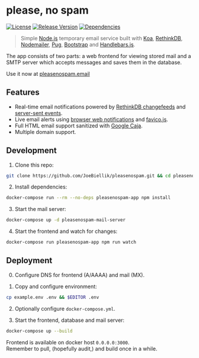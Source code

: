 # please, no spam
[![License](https://img.shields.io/github/license/JoeBiellik/pleasenospam.svg)](LICENSE.md)
[![Release Version](https://img.shields.io/github/release/JoeBiellik/pleasenospam.svg)](https://github.com/JoeBiellik/pleasenospam/releases)
[![Dependencies](https://img.shields.io/david/JoeBiellik/pleasenospam.svg)](https://david-dm.org/JoeBiellik/pleasenospam)

> Simple [Node.js](https://nodejs.org/) temporary email service built with [Koa](https://koajs.com/), [RethinkDB](https://rethinkdb.com/), [Nodemailer](https://nodemailer.com/), [Pug](https://pugjs.org/), [Bootstrap](https://getbootstrap.com/) and [Handlebars.js](https://handlebarsjs.com/).

The app consists of two parts: a web frontend for viewing stored mail and a SMTP server which accepts messages and saves them in the database.

Use it now at [pleasenospam.email](https://pleasenospam.email/)

## Features
* Real-time email notifications powered by [RethinkDB changefeeds](https://rethinkdb.com/docs/changefeeds/javascript/) and [server-sent events](https://developer.mozilla.org/docs/Web/API/Server-sent_events).
* Live email alerts using [browser web notifications](https://developer.mozilla.org/docs/Web/API/Notifications_API) and [favico.js](http://lab.ejci.net/favico.js/).
* Full HTML email support sanitized with [Google Caja](https://developers.google.com/caja/).
* Multiple domain support.

## Development
1. Clone this repo:
  ```sh
  git clone https://github.com/JoeBiellik/pleasenospam.git && cd pleasenospam
  ```

2. Install dependencies:
  ```sh
  docker-compose run --rm --no-deps pleasenospam-app npm install
  ```

3. Start the mail server:
  ```sh
  docker-compose up -d pleasenospam-mail-server
  ```

4. Start the frontend and watch for changes:
  ```sh
  docker-compose run pleasenospam-app npm run watch
  ```

## Deployment
0. Configure DNS for frontend (A/AAAA) and mail (MX).

1. Copy and configure environment:
  ```sh
  cp example.env .env && $EDITOR .env
  ```
2. Optionally configure `docker-compose.yml`.

3. Start the frontend, database and mail server:
  ```sh
  docker-compose up --build
  ```
  
Frontend is available on docker host `0.0.0.0:3000`.  
Remember to pull, (hopefully audit,) and build once in a while.